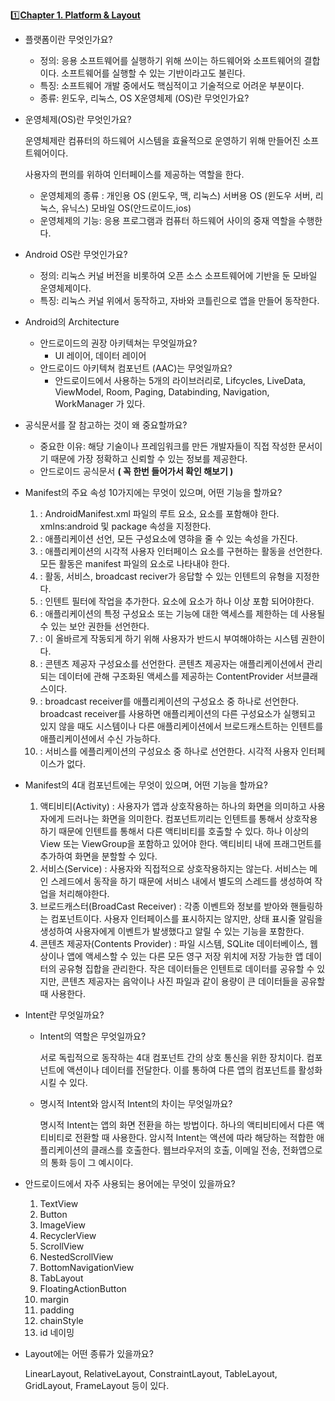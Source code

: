 [1️⃣**Chapter 1. Platform & Layout**](https://www.notion.so/Chapter-1-Platform-Layout-d85355d0d8c6484ab506d2176db987cc?pvs=21) 

- 플랫폼이란 무엇인가요?
    - 정의: 응용 소프트웨어를 실행하기 위해 쓰이는 하드웨어와 소프트웨어의 결합이다.
    소프트웨어를 실행할 수 있는 기반이라고도 불린다.
    - 특징: 소프트웨어 개발 중에서도 핵심적이고 기술적으로 어려운 부분이다.
    - 종류: 윈도우, 리눅스, OS X운영체제 (OS)란 무엇인가요?
- 운영체제(OS)란 무엇인가요?
    
    운영체제란 컴퓨터의 하드웨어 시스템을 효율적으로 운영하기 위해 만들어진 소프트웨어이다.
    
    사용자의 편의를 위하여 인터페이스를 제공하는 역할을 한다.
    
    - 운영체제의 종류 : 
    개인용 OS (윈도우, 맥, 리눅스)
    서버용 OS (윈도우 서버, 리눅스, 유닉스)
    모바일 OS(안드로이드,ios)
    - 운영체제의 기능:
    응용 프로그램과 컴퓨터 하드웨어 사이의 중재 역할을 수행한다.
- Android OS란 무엇인가요?
    - 정의: 리눅스 커널 버전을 비롯하여 오픈 소스 소프트웨어에 기반을 둔 모바일 운영체제이다.
    - 특징: 리눅스 커널 위에서 동작하고, 자바와 코틀린으로 앱을 만들어 동작한다.
- Android의 Architecture
    - 안드로이드의 권장 아키텍쳐는 무엇일까요?
        - UI 레이어, 데이터 레이어
    - 안드로이드 아키텍쳐 컴포넌트 (AAC)는 무엇일까요?
        - 안드로이드에서 사용하는 5개의 라이브러리로, Lifcycles, LiveData, ViewModel, Room, Paging, Databinding, Navigation, WorkManager 가 있다.
- 공식문서를 잘 참고하는 것이 왜 중요할까요?
    - 중요한 이유: 해당 기술이나 프레임워크를 만든 개발자들이 직접 작성한 문서이기 때문에 가장 정확하고 신뢰할 수 있는 정보를 제공한다.
    - 안드로이드 공식문서 **( 꼭 한번 들어가서 확인 해보기 )**
- Manifest의 주요 속성 10가지에는 무엇이 있으며, 어떤 기능을 할까요?
    1. <Manifest> : AndroidManifest.xml 파일의 루트 요소, <application> 요소를 포함해야 한다.
    xmlns:android 및 package 속성을 지정한다.
    2. <application> : 애플리케이션 선언, 모든 구성요소에 영햐을 줄 수 있는 속성을 가진다.
    3. <activity> : 애플리케이션의 시각적 사용자 인터페이스 요소를 구현하는 활동을 선언한다.
    모든 활동은 manifest 파일의 <activity> 요소로 나타내야 한다.
    4. <intent-filter> : 활동, 서비스, broadcast reciver가 응답할 수 있는 인텐트의 유형을 지정한다.
    5. <action> : 인텐트 필터에 작업을 추가한다. <intent-filter> 요소에 <action> 요소가 하나 이상 포함 되어야한다.
    6. <permission> : 애플리케이션의 특정 구성요소 또는 기능에 대한 액세스를 제한하는 데 사용될 수 있는 보안 권한들 선언한다.
    7. <uses-permission> : 이 올바르게 작동되게 하기 위해 사용자가 반드시 부여해야하는 시스템 권한이다.
    8. <provider> : 콘텐츠 제공자 구성요소를 선언한다. 콘텐츠 제공자는 애플리케이션에서 관리되는 데이터에 관해 구조화된 액세스를 제공하는 ContentProvider 서브클래스이다.
    9. <receiver> : broadcast receiver를 애플리케이션의 구성요소 중 하나로 선언한다. broadcast receiver를 사용하면 애플리케이션의 다른 구성요소가 실행되고 있지 않을 때도 시스템이나 다른 애플리케이션에서 브로드캐스트하는 인텐트를 애플리케이션에서 수신 가능하다.
    10. <service> : 서비스를 에플리케이션의 구성요소 중 하나로 선언한다. 시각적 사용자 인터페이스가 없다.
- Manifest의 4대 컴포넌트에는 무엇이 있으며, 어떤 기능을 할까요?
    1. 액티비티(Activity) : 사용자가 앱과 상호작용하는 하나의 화면을 의미하고 사용자에게 드러나는 화면을 의미한다.
    컴포넌트끼리는 인텐트를 통해서 상호작용하기 때문에 인텐트를 통해서 다른 액티비티를 호출할 수 있다. 하나 이상의 View 또는 ViewGroup을 포함하고 있어야 한다. 액티비티 내에 프래그먼트를 추가하여 화면을 분할할 수 있다.
    2. 서비스(Service) : 사용자와 직접적으로 상호작용하지는 않는다. 서비스는 메인 스레드에서 동작을 하기 때문에 서비스 내에서 별도의 스레드를 생성하여 작업을 처리해야한다.
    3. 브로드캐스터(BroadCast Receiver) : 각종 이벤트와 정보를 받아와 핸들링하는 컴포넌트이다. 사용자 인터페이스를 표시하지는 않지만, 상태 표시줄 알림을 생성하여 사용자에게 이벤트가 발생했다고 알릴 수 있는 기능을 포함한다.
    4. 콘텐츠 제공자(Contents Provider) : 파일 시스템, SQLite 데이터베이스, 웹상이나 앱에 액세스할 수 있는 다른 모든 영구 저장 위치에 저장 가능한 앱 데이터의 공유형 집합을 관리한다. 작은 데이터들은 인텐트로 데이터를 공유할 수 있지만, 콘텐츠 제공자는 음악이나 사진 파일과 같이 용량이 큰 데이터들을 공유할 때 사용한다.
- Intent란 무엇일까요?
    - Intent의 역할은 무엇일까요?
        
        서로 독립적으로 동작하는 4대 컴포넌트 간의 상호 통신을 위한 장치이다.
        컴포넌트에 액션이나 데이터를 전달한다. 이를 통하여 다른 앱의 컴포넌트를 활성화시킬 수 있다.
        
    - 명시적 Intent와 암시적 Intent의 차이는 무엇일까요?
        
        명시적 Intent는 앱의 화면 전환을 하는 방법이다. 하나의 액티비티에서 다른 액티비티로 전환할 때 사용한다.
        암시적 Intent는 액션에 따라 해당하는 적합한 애플리케이션의 클래스를 호출한다. 웹브라우저의 호출, 이메일 전송, 전화앱으로의 통화 등이 그 예시이다.
        
- 안드로이드에서 자주 사용되는 용어에는 무엇이 있을까요?
    1. TextView
    2. Button
    3. ImageView
    4. RecyclerView
    5. ScrollView
    6. NestedScrollView
    7. BottomNavigationView
    8. TabLayout
    9. FloatingActionButton
    10. margin
    11. padding
    12. chainStyle
    13. id 네이밍
- Layout에는 어떤 종류가 있을까요?
    
    LinearLayout, RelativeLayout, ConstraintLayout, TableLayout, GridLayout, FrameLayout 등이 있다.
